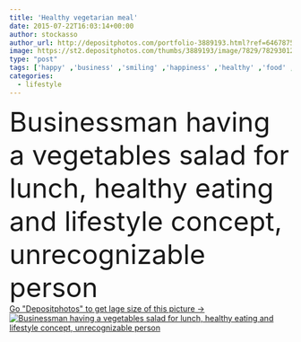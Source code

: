 ```yaml
---
title: 'Healthy vegetarian meal'
date: 2015-07-22T16:03:14+00:00
author: stockasso
author_url: http://depositphotos.com/portfolio-3889193.html?ref=64678756
image: https://st2.depositphotos.com/thumbs/3889193/image/7829/78293012/api_thumb_450.jpg?forcejpeg=true
type: "post"
tags: ['happy' ,'business' ,'smiling' ,'happiness' ,'healthy' ,'food' ,'diet' ,'delicious' ,'meal' ,'male' ,'man' ,'eating' ,'freshness' ,'nutrition' ,'lunch' ,'office' ,'salad' ,'vegetables' ,'work' ,'businessman' ,'shirt' ,'Dieting' ,'having' ,'indoors' ,'executive' ,'workplace' ,'workspace' ,'fork' ,'CEO' ,'entrepreneur' ,'oficina' ,'unrecognizable person' ,'expressing positivity' ,'Healthy Eating' ,'Healthy Lifestyle' ,'formal wear' ,'white collar' ,'office worker' ,'lunch break' ,'business man' ,'Place of Work' ,'salad bowl' ,'vegetarian food' ,'saludable' ,'trabalho' ,'healthy vegetarian meal' ]
categories: 
  - lifestyle
---
```

<div aling="center">
            <font size="60"> Businessman having a vegetables salad for lunch, healthy eating and lifestyle concept, unrecognizable person</font>   
</div>
<div>
    <a href='https://depositphotos.com/78293012/stock-photo-healthy-vegetarian-meal.html?ref=64678756' target=_blank > Go "Depositphotos" to get lage size of this picture ->
        <img href='https://depositphotos.com/78293012/stock-photo-healthy-vegetarian-meal.html?ref=64678756' src='https://st2.depositphotos.com/3889193/7829/i/950/depositphotos_78293012-stock-photo-healthy-vegetarian-meal.jpg?forcejpeg=true' alt='Businessman having a vegetables salad for lunch, healthy eating and lifestyle concept, unrecognizable person' >
    </a>
</div>
